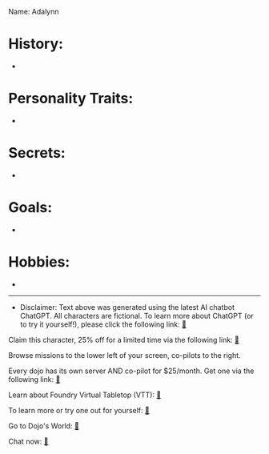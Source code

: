 Name: Adalynn

# History:

-

# Personality Traits:

-

# Secrets:

-


# Goals:

-

# Hobbies:

-

---
* Disclaimer:  Text above was generated using the latest AI chatbot ChatGPT.  All characters are fictional.  To learn more about ChatGPT (or to try it yourself!), please click the following link: [:green_book:](https://openai.com/blog/chatgpt/)

Claim this character, 25% off for a limited time via the following link: [:closed_book:](https://blog.workmates.live/deal-on-a-dojo)

Browse missions to the lower left of your screen, co-pilots to the right.

Every dojo has its own server AND co-pilot for $25/month.  Get one via the following link: [:orange_book:](https://workmates.live/marketplace)

Learn about Foundry Virtual Tabletop (VTT): [:ledger:](https://foundryvtt.com/)

To learn more or try one out for yourself: [:blue_book:](https://workdojos.com)

Go to Dojo's World: [:notebook_with_decorative_cover:](https://dojos.world)

Chat now: [:notebook:](https://chat.workmates.live/channel/support)
